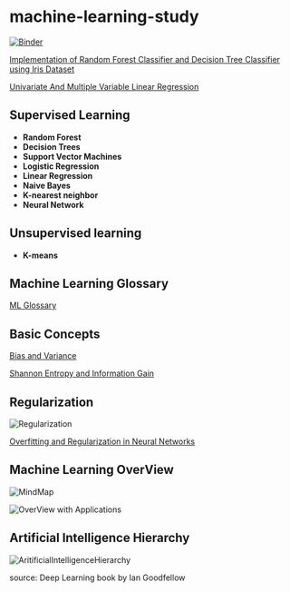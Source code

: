 # machine-learning-study

[![Binder](https://mybinder.org/badge.svg)](https://mybinder.org/v2/gh/rameshjesswani/machine-learning-study/master)

[Implementation of Random Forest Classifier and Decision Tree Classifier using Iris Dataset](https://github.com/rameshjesswani/machine-learning-study/blob/master/randomForestAndDecisionTree/RandomForestAndDecisionTreeOnIrisDataSet.ipynb)

[Univariate And Multiple Variable Linear Regression](https://github.com/rameshjesswani/machine-learning-study/blob/master/regression/UnivariateAndMultipleLinearRegression.ipynb)

## Supervised Learning
* **Random Forest** 
* **Decision Trees**
* **Support Vector Machines**
* **Logistic Regression**
* **Linear Regression**
* **Naive Bayes**
* **K-nearest neighbor** 
* **Neural Network**

## Unsupervised learning
* **K-means**

## Machine Learning Glossary
[ML Glossary](https://github.com/rameshjesswani/machine-learning-study/wiki/Machine-Learning-Glossary)

## Basic Concepts

[Bias and Variance](https://github.com/rameshjesswani/machine-learning-study/wiki/Bias-and-Variance-Tradeoff)

[Shannon Entropy and Information Gain](https://www.youtube.com/watch?v=9r7FIXEAGvs&t=13s)

## Regularization 

![Regularization](https://github.com/rameshjesswani/machine-learning-study/blob/master/images/Regularization_categories.png)

[Overfitting and Regularization in Neural Networks](https://medium.com/@rameshkjes/overfitting-and-regularization-in-neural-networks-d3d996e33c3)

## Machine Learning OverView
![MindMap](https://github.com/rameshjesswani/machine-learning-study/blob/master/MindMapML.jpg)

![OverView with Applications](https://github.com/rameshjesswani/machine-learning-study/blob/master/machine_learning_overview.jpg)

## Artificial Intelligence Hierarchy

![AritificialIntelligenceHierarchy](https://github.com/rameshjesswani/machine-learning-study/blob/master/AI_categories.jpg)

source: Deep Learning book by Ian Goodfellow
